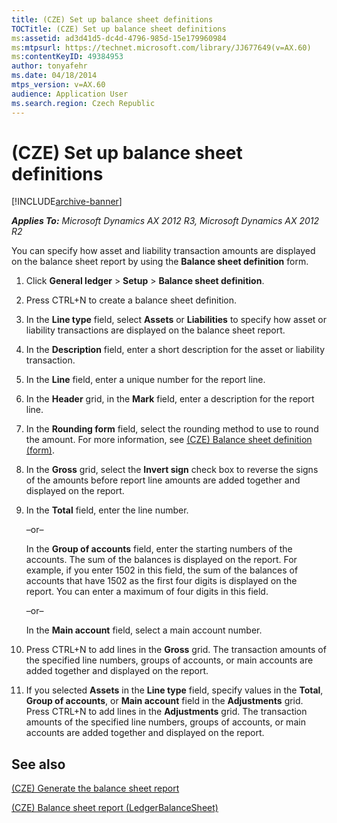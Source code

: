 ```yaml
---
title: (CZE) Set up balance sheet definitions
TOCTitle: (CZE) Set up balance sheet definitions
ms:assetid: ad3d41d5-dc4d-4796-985d-15e179960984
ms:mtpsurl: https://technet.microsoft.com/library/JJ677649(v=AX.60)
ms:contentKeyID: 49384953
author: tonyafehr
ms.date: 04/18/2014
mtps_version: v=AX.60
audience: Application User
ms.search.region: Czech Republic
---
```


# (CZE) Set up balance sheet definitions 


[!INCLUDE[archive-banner](includes/archive-banner.md)]


_**Applies To:** Microsoft Dynamics AX 2012 R3, Microsoft Dynamics AX 2012 R2_

You can specify how asset and liability transaction amounts are displayed on the balance sheet report by using the **Balance sheet definition** form.

1.  Click **General ledger** \> **Setup** \> **Balance sheet definition**.

2.  Press CTRL+N to create a balance sheet definition.

3.  In the **Line type** field, select **Assets** or **Liabilities** to specify how asset or liability transactions are displayed on the balance sheet report.

4.  In the **Description** field, enter a short description for the asset or liability transaction.

5.  In the **Line** field, enter a unique number for the report line.

6.  In the **Header** grid, in the **Mark** field, enter a description for the report line.

7.  In the **Rounding form** field, select the rounding method to use to round the amount. For more information, see [(CZE) Balance sheet definition (form)](https://technet.microsoft.com/library/jj710630\(v=ax.60\)).

8.  In the **Gross** grid, select the **Invert sign** check box to reverse the signs of the amounts before report line amounts are added together and displayed on the report.

9.  In the **Total** field, enter the line number.
    
    –or–
    
    In the **Group of accounts** field, enter the starting numbers of the accounts. The sum of the balances is displayed on the report. For example, if you enter 1502 in this field, the sum of the balances of accounts that have 1502 as the first four digits is displayed on the report. You can enter a maximum of four digits in this field.
    
    –or–
    
    In the **Main account** field, select a main account number.

10. Press CTRL+N to add lines in the **Gross** grid. The transaction amounts of the specified line numbers, groups of accounts, or main accounts are added together and displayed on the report.

11. If you selected **Assets** in the **Line type** field, specify values in the **Total**, **Group of accounts**, or **Main account** field in the **Adjustments** grid. Press CTRL+N to add lines in the **Adjustments** grid. The transaction amounts of the specified line numbers, groups of accounts, or main accounts are added together and displayed on the report.

## See also

[(CZE) Generate the balance sheet report](cze-generate-the-balance-sheet-report.md)

[(CZE) Balance sheet report (LedgerBalanceSheet)](cze-balance-sheet-report-ledgerbalancesheet.md)

  


